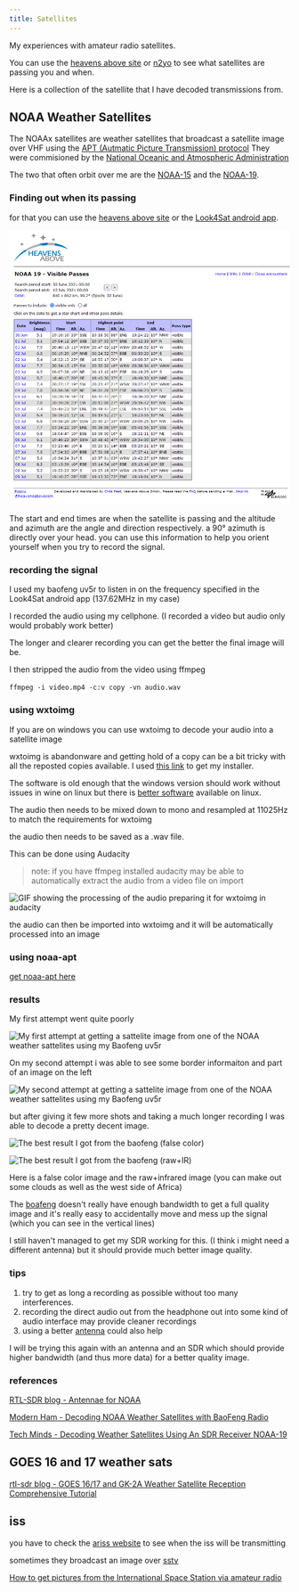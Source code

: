```yaml
---
title: Satellites
---
```


My experiences with amateur radio satellites.
<!-- (this article is still in outline format) -->

You can use the [heavens above site](https://heavens-above.com/AmateurSats.aspx) or [n2yo](https://www.n2yo.com/) to see what satellites are passing you and when.

Here is a collection of the satellite that I have decoded transmissions from.

## NOAA Weather Satellites

The NOAAx satellites are weather satellites that broadcast a satellite image over VHF using the [APT (Autmatic Picture Transmission) protocol](https://en.wikipedia.org/wiki/Automatic_picture_transmission)
They were commisioned by the [National Oceanic and Atmospheric Administration](https://www.noaa.gov/weather)

The two that often orbit over me are the [NOAA-15](https://en.wikipedia.org/wiki/NOAA-15) and the [NOAA-19](https://en.wikipedia.org/wiki/NOAA-19).

### Finding out when its passing

for that you can use the [heavens above site](https://heavens-above.com/AmateurSats.aspx) or the [Look4Sat android app](https://github.com/rt-bishop/Look4Sat).

![example view for the NOAA 19 satellite on heavens-above.com](/assets/images/other/heavens-above.png)

The start and end times are when the satellite is passing and the altitude and azimuth are the angle and direction respectively.
a 90&deg; azimuth is directly over your head.
you can use this information to help you orient yourself when you try to record the signal.

### recording the signal

I used my baofeng uv5r to listen in on the frequency specified in the Look4Sat android app (137.62MHz in my case)

I recorded the audio using my cellphone. (I recorded a video but audio only would probably work better)

The longer and clearer recording you can get the better the final image will be.

I then stripped the audio from the video using ffmpeg

```ffmpeg -i video.mp4 -c:v copy -vn audio.wav```

### using wxtoimg

If you are on windows you can use wxtoimg to decode your audio into a satellite image

wxtoimg is abandonware and getting hold of a copy can be a bit tricky with all the reposted copies available.
I used [this link](https://www.wraase.de/wxtoimg/) to get my installer.

The software is old enough that the windows version should work without issues in wine on linux but there is [better software](https://noaa-apt.mbernardi.com.ar/download.html) available on linux.

The audio then needs to be mixed down to mono and resampled at 11025Hz to match the requirements for wxtoimg

the audio then needs to be saved as a .wav file.

This can be done using Audacity

> note: if you have ffmpeg installed audacity may be able to automatically extract the audio from a video file on import

![GIF showing the processing of the audio preparing it for wxtoimg in audacity](/assets/images/other/noaa15-audacity.gif)

the audio can then be imported into wxtoimg and it will be automatically processed into an image

### using noaa-apt

[get noaa-apt here](https://noaa-apt.mbernardi.com.ar/download.html)

### results

My first attempt went quite poorly

![My first attempt at getting a sattelite image from one of the NOAA weather sattelites using my Baofeng uv5r](/assets/images/other/noaa-first-attempt.png)

On my second attempt i was able to see some border informaiton and part of an image on the left

![My second attempt at getting a sattelite image from one of the NOAA weather sattelites using my Baofeng uv5r](/assets/images/other/noaa-second-attempt.png)

but after giving it few more shots and taking a much longer recording I was able to decode a pretty decent image.

![The best result I got from the baofeng (false color)](/assets/images/other/noaa-19-boafeng-best-false-color.png)

![The best result I got from the baofeng (raw+IR)](/assets/images/other/noaa-19-boafeng-best.png)

Here is a false color image and the raw+infrared image (you can make out some clouds as well as the west side of Africa)

The [boafeng](/gear/ham.md#baofeng-uv5r-uhfvhf-radio) doesn't really have enough bandwidth to get a full quality image and it's really easy to accidentally move and mess up the signal (which you can see in the vertical lines)

I still haven't managed to get my SDR working for this.
(I think i might need a different antenna) but it should provide much better image quality.

### tips

1. try to get as long a recording as possible without too many interferences.
2. recording the direct audio out from the headphone out into some kind of audio interface may provide cleaner recordings
3. using a better [antenna](radio.md#antennae) could also help

I will be trying this again with an antenna and an SDR which should provide higher bandwidth (and thus more data) for a better quality image.

### references

[RTL-SDR blog - Antennae for NOAA](https://www.rtl-sdr.com/rtl-sdr-tutorial-receiving-noaa-weather-satellite-images/)

[Modern Ham - Decoding NOAA Weather Satellites with BaoFeng Radio](https://youtu.be/LUDOzCM0SRI)

[Tech Minds - Decoding Weather Satellites Using An SDR Receiver NOAA-19](https://youtu.be/4wXjsCvHKI0)

## GOES 16 and 17 weather sats

[rtl-sdr blog - GOES 16/17 and GK-2A Weather Satellite Reception Comprehensive Tutorial](https://www.rtl-sdr.com/rtl-sdr-com-goes-16-17-and-gk-2a-weather-satellite-reception-comprehensive-tutorial/)

## iss

you have to check the [ariss  website](https://www.ariss.org/) to see when the iss will be transmitting

sometimes they broadcast an image over [sstv](radio.md#sstv)

[How to get pictures from the International Space Station via amateur radio](https://www.youtube.com/watch?v=HtC-BPcMruA)
